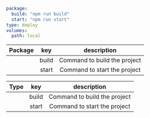 ```yml
package: 
  build: "npm run build"
  start: "npm run start"
type: deploy
volumes: 
  path: local

```

| Package | key  | description    |
| :---:   | :---: | :---: |
|         | build   | Command to build the project   |
|         | start   | Command to start the project   |

| Type | key  | description    |
| :---:   | :---: | :---: |
|         | build   | Command to build the project   |
|         | start   | Command to start the project   |
